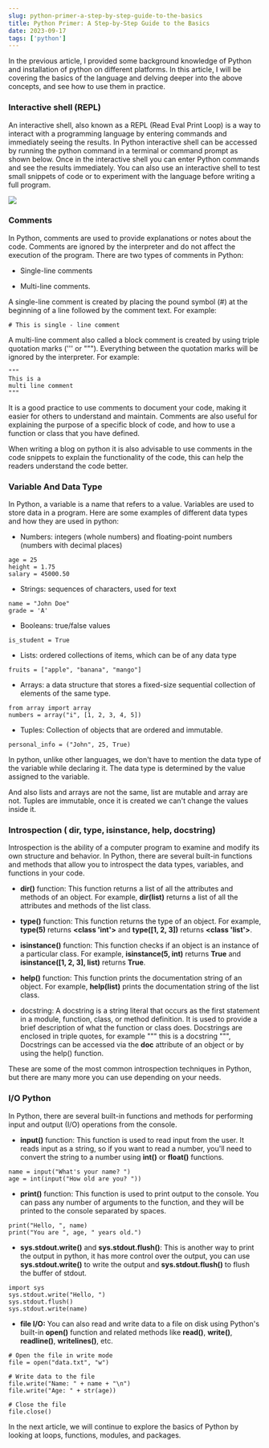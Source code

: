 ```yaml
---
slug: python-primer-a-step-by-step-guide-to-the-basics
title: Python Primer: A Step-by-Step Guide to the Basics
date: 2023-09-17
tags: ['python']
---
```


In the previous article, I provided some background knowledge of Python and installation of python on different platforms. In this article, I will be covering the basics of the language and delving deeper into the above concepts, and see how to use them in practice.

<!-- more -->




### Interactive shell (REPL)


An interactive shell, also known as a REPL (Read Eval Print Loop) is a way to interact with a programming language by entering commands and immediately seeing the results. In Python interactive shell can be accessed by running the python command in a terminal or command prompt as shown below. Once in the interactive shell you can enter Python commands and see the results immediately. You can also use an interactive shell to test small snippets of code or to experiment with the language before writing a full program.


![](https://cdn.hashnode.com/res/hashnode/image/upload/v1674285735785/de9e2da1-0336-44b2-bb62-0d6e04b6aafa.png)


### Comments


In Python, comments are used to provide explanations or notes about the code. Comments are ignored by the interpreter and do not affect the execution of the program. There are two types of comments in Python:


* Single-line comments


* Multi-line comments.




A single-line comment is created by placing the pound symbol (#) at the beginning of a line followed by the comment text. For example:



```
# This is single - line comment

```

A multi-line comment also called a block comment is created by using triple quotation marks (''' or """). Everything between the quotation marks will be ignored by the interpreter. For example:



```
"""
This is a
multi line comment
"""

```

It is a good practice to use comments to document your code, making it easier for others to understand and maintain. Comments are also useful for explaining the purpose of a specific block of code, and how to use a function or class that you have defined.


When writing a blog on python it is also advisable to use comments in the code snippets to explain the functionality of the code, this can help the readers understand the code better.


### Variable And Data Type


In Python, a variable is a name that refers to a value. Variables are used to store data in a program. Here are some examples of different data types and how they are used in python:


* Numbers: integers (whole numbers) and floating-point numbers (numbers with decimal places)



```
age = 25
height = 1.75
salary = 45000.50

```

* Strings: sequences of characters, used for text



```
name = "John Doe"
grade = 'A'

```

* Booleans: true/false values



```
is_student = True

```

* Lists: ordered collections of items, which can be of any data type



```
fruits = ["apple", "banana", "mango"]

```

* Arrays: a data structure that stores a fixed-size sequential collection of elements of the same type.



```
from array import array
numbers = array("i", [1, 2, 3, 4, 5])

```

* Tuples: Collection of objects that are ordered and immutable.



```
personal_info = ("John", 25, True)

```

In python, unlike other languages, we don't have to mention the data type of the variable while declaring it. The data type is determined by the value assigned to the variable.


And also lists and arrays are not the same, list are mutable and array are not. Tuples are immutable, once it is created we can't change the values inside it.


### Introspection ( dir, type, isinstance, help, docstring)


Introspection is the ability of a computer program to examine and modify its own structure and behavior. In Python, there are several built-in functions and methods that allow you to introspect the data types, variables, and functions in your code.


* **dir()** function: This function returns a list of all the attributes and methods of an object. For example, **dir(list)** returns a list of all the attributes and methods of the list class.


* **type()** function: This function returns the type of an object. For example, **type(5)** returns **<class 'int'>** and **type([1, 2, 3])** returns **<class 'list'>**.


* **isinstance()** function: This function checks if an object is an instance of a particular class. For example, **isinstance(5, int)** returns **True** and **isinstance([1, 2, 3], list)** returns **True**.


* **help()** function: This function prints the documentation string of an object. For example, **help(list)** prints the documentation string of the list class.


* docstring: A docstring is a string literal that occurs as the first statement in a module, function, class, or method definition. It is used to provide a brief description of what the function or class does. Docstrings are enclosed in triple quotes, for example """ this is a docstring """, Docstrings can be accessed via the **doc** attribute of an object or by using the help() function.




These are some of the most common introspection techniques in Python, but there are many more you can use depending on your needs.


### I/O Python


In Python, there are several built-in functions and methods for performing input and output (I/O) operations from the console.


* **input()** function: This function is used to read input from the user. It reads input as a string, so if you want to read a number, you'll need to convert the string to a number using **int()** or **float()** functions.



```
name = input("What's your name? ")
age = int(input("How old are you? "))

```

* **print()** function: This function is used to print output to the console. You can pass any number of arguments to the function, and they will be printed to the console separated by spaces.



```
print("Hello, ", name) 
print("You are ", age, " years old.")

```

* **sys.stdout.write()** and **sys.stdout.flush()**: This is another way to print the output in python, it has more control over the output, you can use **sys.stdout.write()** to write the output and **sys.stdout.flush()** to flush the buffer of stdout.



```
import sys
sys.stdout.write("Hello, ")
sys.stdout.flush()
sys.stdout.write(name)

```

* **file I/O:** You can also read and write data to a file on disk using Python's built-in **open()** function and related methods like **read()**, **write()**, **readline()**, **writelines()**, etc.



```
# Open the file in write mode
file = open("data.txt", "w")

# Write data to the file
file.write("Name: " + name + "\n")
file.write("Age: " + str(age))

# Close the file
file.close()

```

In the next article, we will continue to explore the basics of Python by looking at loops, functions, modules, and packages.


